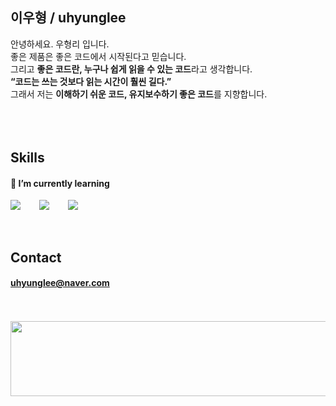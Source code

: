 ## 이우형 / uhyunglee
안녕하세요. 우형리 입니다.<br>
좋은 제품은 좋은 코드에서 시작된다고 믿습니다.<br>
그리고 **좋은 코드란, 누구나 쉽게 읽을 수 있는 코드**라고 생각합니다.<br>
**“코드는 쓰는 것보다 읽는 시간이 훨씬 길다.”**<br>
그래서 저는 **이해하기 쉬운 코드, 유지보수하기 좋은 코드**를 지향합니다.<br>
<br />
<br />
<br />  
## Skills
#### 🌱 I’m currently learning 
<div style="display:flex;gap:30px;flex-wrap:wrap;">
    <img src="https://img.shields.io/badge/Java-007396?style=for-the-badge&logo=Java&logoColor=white">
    <img src="https://img.shields.io/badge/Spring-6DB33F.svg?&style=for-the-badge&logo=Spring&logoColor=white">
    <img src="https://img.shields.io/badge/js-F7DF1E?style=for-the-badge&logo=javascript&logoColor=black">
</div>
<br />
<br />

  
## Contact
#### uhyunglee@naver.com
<br />
<br />
<a href="https://github.com/devxb/gitanimals">
  <img
    src="https://render.gitanimals.org/lines/uhyunglee?pet-id=649141189779640001"
    width="600"
    height="120"
  />
</a>
<br />
  
  
  
